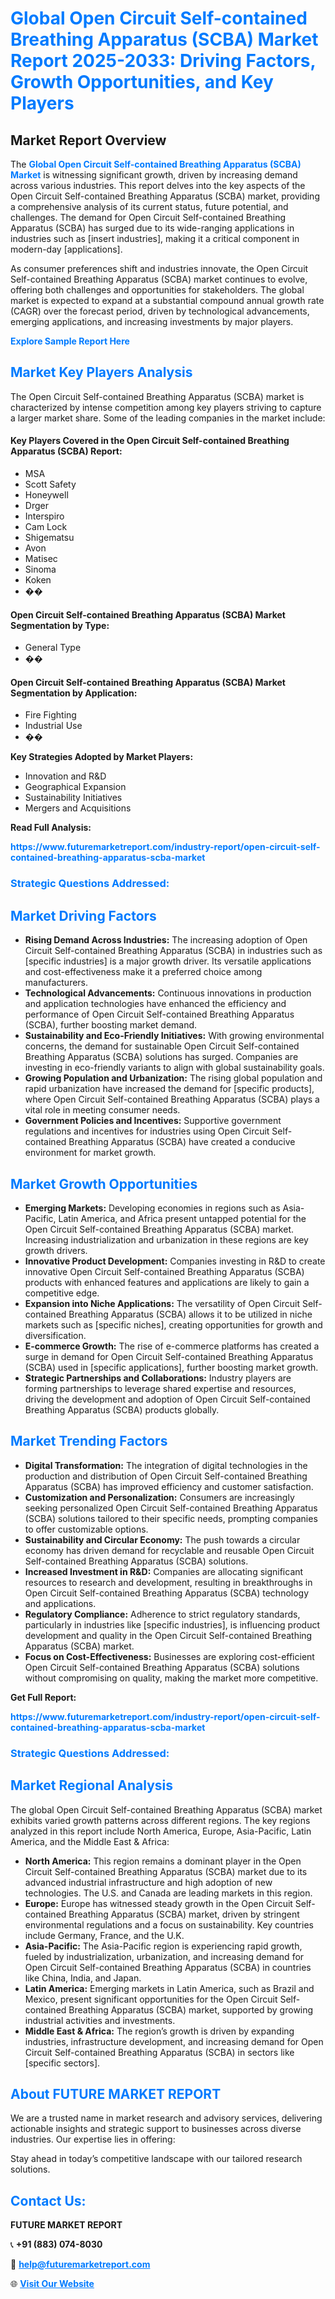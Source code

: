 <h1 style="color: #007BFF;">Global Open Circuit Self-contained Breathing Apparatus (SCBA) Market Report 2025-2033: Driving Factors, Growth Opportunities, and Key Players</h1>

<section id="overview">
<h2>Market Report Overview</h2>
<p>The <a href="https://www.futuremarketreport.com/industry-report/open-circuit-self-contained-breathing-apparatus-scba-market" style="color: #007BFF; text-decoration: none;"><strong>Global Open Circuit Self-contained Breathing Apparatus (SCBA) Market</strong></a> is witnessing significant growth, driven by increasing demand across various industries. This report delves into the key aspects of the Open Circuit Self-contained Breathing Apparatus (SCBA) market, providing a comprehensive analysis of its current status, future potential, and challenges. The demand for Open Circuit Self-contained Breathing Apparatus (SCBA) has surged due to its wide-ranging applications in industries such as [insert industries], making it a critical component in modern-day [applications].</p>
<p>As consumer preferences shift and industries innovate, the Open Circuit Self-contained Breathing Apparatus (SCBA) market continues to evolve, offering both challenges and opportunities for stakeholders. The global market is expected to expand at a substantial compound annual growth rate (CAGR) over the forecast period, driven by technological advancements, emerging applications, and increasing investments by major players.</p>
</section>

<section id="overview">
<p><a href="https://www.futuremarketreport.com/request-sample/reportId=114123" style="color: #007BFF; text-decoration: none;"><strong>Explore Sample Report Here</strong></a></p>
</section>

<section id="key-players">
<h2 style="color: #007BFF;">Market Key Players Analysis</h2>
<p>The Open Circuit Self-contained Breathing Apparatus (SCBA) market is characterized by intense competition among key players striving to capture a larger market share. Some of the leading companies in the market include:</p>
<h4>Key Players Covered in the Open Circuit Self-contained Breathing Apparatus (SCBA) Report:</h4>
<ul><li>MSA</li><li>Scott Safety</li><li>Honeywell</li><li>Drger</li><li>Interspiro</li><li>Cam Lock</li><li>Shigematsu</li><li>Avon</li><li>Matisec</li><li>Sinoma</li><li>Koken</li><li>��</li></ul>
<h4>Open Circuit Self-contained Breathing Apparatus (SCBA) Market Segmentation by Type:</h4>
<ul><li>General Type</li><li>��</li></ul>

<h4>Open Circuit Self-contained Breathing Apparatus (SCBA) Market Segmentation by Application:</h4>
<ul><li>Fire Fighting</li><li>Industrial Use</li><li>��</li></ul>
<p><strong>Key Strategies Adopted by Market Players:</strong></p>
<ul>
<li>Innovation and R&D</li>
<li>Geographical Expansion</li>
<li>Sustainability Initiatives</li>
<li>Mergers and Acquisitions</li>
</ul>
</section>

<section>
<p><strong>Read Full Analysis: </strong></p><a href="https://www.futuremarketreport.com/industry-report/open-circuit-self-contained-breathing-apparatus-scba-market" style="color: #007BFF; text-decoration: none;"><strong>https://www.futuremarketreport.com/industry-report/open-circuit-self-contained-breathing-apparatus-scba-market</strong></a>
<h3 style="color: #007BFF;">Strategic Questions Addressed:</h3>
</section>

<section id="driving-factors">
<h2 style="color: #007BFF;">Market Driving Factors</h2>
<ul>
<li><strong>Rising Demand Across Industries:</strong> The increasing adoption of Open Circuit Self-contained Breathing Apparatus (SCBA) in industries such as [specific industries] is a major growth driver. Its versatile applications and cost-effectiveness make it a preferred choice among manufacturers.</li>
<li><strong>Technological Advancements:</strong> Continuous innovations in production and application technologies have enhanced the efficiency and performance of Open Circuit Self-contained Breathing Apparatus (SCBA), further boosting market demand.</li>
<li><strong>Sustainability and Eco-Friendly Initiatives:</strong> With growing environmental concerns, the demand for sustainable Open Circuit Self-contained Breathing Apparatus (SCBA) solutions has surged. Companies are investing in eco-friendly variants to align with global sustainability goals.</li>
<li><strong>Growing Population and Urbanization:</strong> The rising global population and rapid urbanization have increased the demand for [specific products], where Open Circuit Self-contained Breathing Apparatus (SCBA) plays a vital role in meeting consumer needs.</li>
<li><strong>Government Policies and Incentives:</strong> Supportive government regulations and incentives for industries using Open Circuit Self-contained Breathing Apparatus (SCBA) have created a conducive environment for market growth.</li>
</ul>
</section>

<section id="growth-opportunities">
<h2 style="color: #007BFF;">Market Growth Opportunities</h2>
<ul>
<li><strong>Emerging Markets:</strong> Developing economies in regions such as Asia-Pacific, Latin America, and Africa present untapped potential for the Open Circuit Self-contained Breathing Apparatus (SCBA) market. Increasing industrialization and urbanization in these regions are key growth drivers.</li>
<li><strong>Innovative Product Development:</strong> Companies investing in R&D to create innovative Open Circuit Self-contained Breathing Apparatus (SCBA) products with enhanced features and applications are likely to gain a competitive edge.</li>
<li><strong>Expansion into Niche Applications:</strong> The versatility of Open Circuit Self-contained Breathing Apparatus (SCBA) allows it to be utilized in niche markets such as [specific niches], creating opportunities for growth and diversification.</li>
<li><strong>E-commerce Growth:</strong> The rise of e-commerce platforms has created a surge in demand for Open Circuit Self-contained Breathing Apparatus (SCBA) used in [specific applications], further boosting market growth.</li>
<li><strong>Strategic Partnerships and Collaborations:</strong> Industry players are forming partnerships to leverage shared expertise and resources, driving the development and adoption of Open Circuit Self-contained Breathing Apparatus (SCBA) products globally.</li>
</ul>
</section>

<section id="trending-factors">
<h2 style="color: #007BFF;">Market Trending Factors</h2>
<ul>
<li><strong>Digital Transformation:</strong> The integration of digital technologies in the production and distribution of Open Circuit Self-contained Breathing Apparatus (SCBA) has improved efficiency and customer satisfaction.</li>
<li><strong>Customization and Personalization:</strong> Consumers are increasingly seeking personalized Open Circuit Self-contained Breathing Apparatus (SCBA) solutions tailored to their specific needs, prompting companies to offer customizable options.</li>
<li><strong>Sustainability and Circular Economy:</strong> The push towards a circular economy has driven demand for recyclable and reusable Open Circuit Self-contained Breathing Apparatus (SCBA) solutions.</li>
<li><strong>Increased Investment in R&D:</strong> Companies are allocating significant resources to research and development, resulting in breakthroughs in Open Circuit Self-contained Breathing Apparatus (SCBA) technology and applications.</li>
<li><strong>Regulatory Compliance:</strong> Adherence to strict regulatory standards, particularly in industries like [specific industries], is influencing product development and quality in the Open Circuit Self-contained Breathing Apparatus (SCBA) market.</li>
<li><strong>Focus on Cost-Effectiveness:</strong> Businesses are exploring cost-efficient Open Circuit Self-contained Breathing Apparatus (SCBA) solutions without compromising on quality, making the market more competitive.</li>
</ul>
</section>

<section>
<p><strong>Get Full Report: </strong></p><a href="https://www.futuremarketreport.com/industry-report/open-circuit-self-contained-breathing-apparatus-scba-market" style="color: #007BFF; text-decoration: none;"><strong>https://www.futuremarketreport.com/industry-report/open-circuit-self-contained-breathing-apparatus-scba-market</strong></a>
<h3 style="color: #007BFF;">Strategic Questions Addressed:</h3>
</section>


<section id="regional-analysis">
<h2 style="color: #007BFF;">Market Regional Analysis</h2>
<p>The global Open Circuit Self-contained Breathing Apparatus (SCBA) market exhibits varied growth patterns across different regions. The key regions analyzed in this report include North America, Europe, Asia-Pacific, Latin America, and the Middle East & Africa:</p>
<ul>
<li><strong>North America:</strong> This region remains a dominant player in the Open Circuit Self-contained Breathing Apparatus (SCBA) market due to its advanced industrial infrastructure and high adoption of new technologies. The U.S. and Canada are leading markets in this region.</li>
<li><strong>Europe:</strong> Europe has witnessed steady growth in the Open Circuit Self-contained Breathing Apparatus (SCBA) market, driven by stringent environmental regulations and a focus on sustainability. Key countries include Germany, France, and the U.K.</li>
<li><strong>Asia-Pacific:</strong> The Asia-Pacific region is experiencing rapid growth, fueled by industrialization, urbanization, and increasing demand for Open Circuit Self-contained Breathing Apparatus (SCBA) in countries like China, India, and Japan.</li>
<li><strong>Latin America:</strong> Emerging markets in Latin America, such as Brazil and Mexico, present significant opportunities for the Open Circuit Self-contained Breathing Apparatus (SCBA) market, supported by growing industrial activities and investments.</li>
<li><strong>Middle East & Africa:</strong> The region’s growth is driven by expanding industries, infrastructure development, and increasing demand for Open Circuit Self-contained Breathing Apparatus (SCBA) in sectors like [specific sectors].</li>
</ul>
</section>

<footer>
<h2 style="color: #007BFF;">About FUTURE MARKET REPORT</h2>
<p>We are a trusted name in market research and advisory services, delivering actionable insights and strategic support to businesses across diverse industries. Our expertise lies in offering:</p>

<p>Stay ahead in today’s competitive landscape with our tailored research solutions.</p>

<h2 style="color: #007BFF;">Contact Us:</h2>
<p><strong>FUTURE MARKET REPORT</strong></p>
<p>📞 <strong>+91 (883) 074-8030</strong></p>
<p>📧 <strong><a href="mailto:help@futuremarketreport.com" style="color: #007BFF;">help@futuremarketreport.com</a></strong></p>
<p>🌐 <strong><a href="https://www.futuremarketreport.com/" style="color: #007BFF;">Visit Our Website</a></strong></p>
</footer>